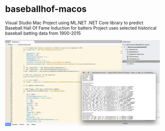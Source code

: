 # baseballhof-macos
Visual Studio Mac Project using ML.NET .NET Core library to predict Baseball Hall Of Fame Induction for batters
Project uses selected historical baseball batting data from 1900-2015

![Visual Studio macOS](https://github.com/bartczernicki/baseballhof-macos/blob/master/MachineLearningBaseBallHOF/ProjectInVisualStudio.png)
